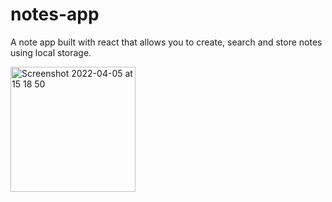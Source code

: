 # notes-app

A note app built with react that allows you to create, search and store notes using local storage.


<img width="200" alt="Screenshot 2022-04-05 at 15 18 50" src="https://user-images.githubusercontent.com/95934430/161775054-5a623b19-5fb4-4fa6-b250-e9cbe948b812.png">
